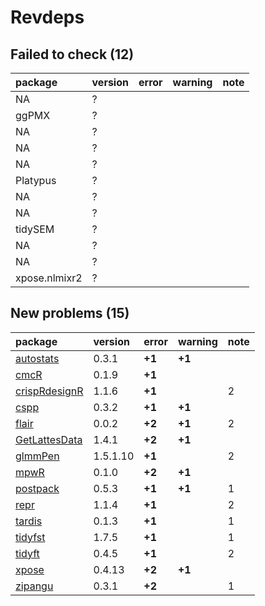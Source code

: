 # Revdeps

## Failed to check (12)

|package       |version |error |warning |note |
|:-------------|:-------|:-----|:-------|:----|
|NA            |?       |      |        |     |
|ggPMX         |?       |      |        |     |
|NA            |?       |      |        |     |
|NA            |?       |      |        |     |
|NA            |?       |      |        |     |
|Platypus      |?       |      |        |     |
|NA            |?       |      |        |     |
|NA            |?       |      |        |     |
|tidySEM       |?       |      |        |     |
|NA            |?       |      |        |     |
|NA            |?       |      |        |     |
|xpose.nlmixr2 |?       |      |        |     |

## New problems (15)

|package       |version  |error  |warning |note |
|:-------------|:--------|:------|:-------|:----|
|[autostats](problems.md#autostats)|0.3.1    |__+1__ |__+1__  |     |
|[cmcR](problems.md#cmcr)|0.1.9    |__+1__ |        |     |
|[crispRdesignR](problems.md#crisprdesignr)|1.1.6    |__+1__ |        |2    |
|[cspp](problems.md#cspp)|0.3.2    |__+1__ |__+1__  |     |
|[flair](problems.md#flair)|0.0.2    |__+2__ |__+1__  |2    |
|[GetLattesData](problems.md#getlattesdata)|1.4.1    |__+2__ |__+1__  |     |
|[glmmPen](problems.md#glmmpen)|1.5.1.10 |__+1__ |        |2    |
|[mpwR](problems.md#mpwr)|0.1.0    |__+2__ |__+1__  |     |
|[postpack](problems.md#postpack)|0.5.3    |__+1__ |__+1__  |1    |
|[repr](problems.md#repr)|1.1.4    |__+1__ |        |2    |
|[tardis](problems.md#tardis)|0.1.3    |__+1__ |        |1    |
|[tidyfst](problems.md#tidyfst)|1.7.5    |__+1__ |        |1    |
|[tidyft](problems.md#tidyft)|0.4.5    |__+1__ |        |2    |
|[xpose](problems.md#xpose)|0.4.13   |__+2__ |__+1__  |     |
|[zipangu](problems.md#zipangu)|0.3.1    |__+2__ |        |1    |

